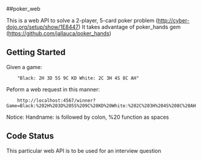 ##poker_web

This is a web API to solve a 2-player, 5-card poker problem
(http://cyber-dojo.org/setup/show/1E8447)
It takes advantage of poker_hands gem (https://github.com/jallauca/poker_hands)

## Getting Started
Given a game:

        "Black: 2H 3D 5S 9C KD White: 2C 3H 4S 8C AH"

Peform a web request in this manner:

        http://localhost:4567/winner?Game=Black:%202H%203D%205S%209C%20KD%20White:%202C%203H%204S%208C%20AH

Notice: Handname: is followed by colon, %20 function as spaces

## Code Status
This particular web API is to be used for an interview question
